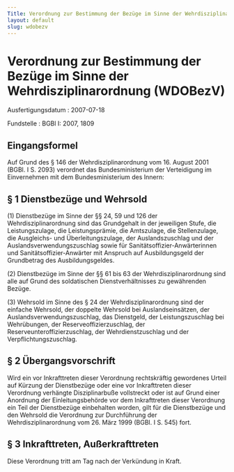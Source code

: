 ```yaml
---
Title: Verordnung zur Bestimmung der Bezüge im Sinne der Wehrdisziplinarordnung
layout: default
slug: wdobezv
---
```


# Verordnung zur Bestimmung der Bezüge im Sinne der Wehrdisziplinarordnung (WDOBezV)

Ausfertigungsdatum
:   2007-07-18

Fundstelle
:   BGBl I: 2007, 1809



## Eingangsformel

Auf Grund des § 146 der Wehrdisziplinarordnung vom 16. August 2001
(BGBl. I S. 2093) verordnet das Bundesministerium der Verteidigung im
Einvernehmen mit dem Bundesministerium des Innern:


## § 1 Dienstbezüge und Wehrsold

(1) Dienstbezüge im Sinne der §§ 24, 59 und 126 der
Wehrdisziplinarordnung sind das Grundgehalt in der jeweiligen Stufe,
die Leistungszulage, die Leistungsprämie, die Amtszulage, die
Stellenzulage, die Ausgleichs- und Überleitungszulage, der
Auslandszuschlag und der Auslandsverwendungszuschlag sowie für
Sanitätsoffizier-Anwärterinnen und Sanitätsoffizier-Anwärter mit
Anspruch auf Ausbildungsgeld der Grundbetrag des Ausbildungsgeldes.

(2) Dienstbezüge im Sinne der §§ 61 bis 63 der Wehrdisziplinarordnung
sind alle auf Grund des soldatischen Dienstverhältnisses zu
gewährenden Bezüge.

(3) Wehrsold im Sinne des § 24 der Wehrdisziplinarordnung sind der
einfache Wehrsold, der doppelte Wehrsold bei Auslandseinsätzen, der
Auslandsverwendungszuschlag, das Dienstgeld, der Leistungszuschlag bei
Wehrübungen, der Reserveoffizierzuschlag, der
Reserveunteroffizierzuschlag, der Wehrdienstzuschlag und der
Verpflichtungszuschlag.


## § 2 Übergangsvorschrift

Wird ein vor Inkrafttreten dieser Verordnung rechtskräftig gewordenes
Urteil auf Kürzung der Dienstbezüge oder eine vor Inkrafttreten dieser
Verordnung verhängte Disziplinarbuße vollstreckt oder ist auf Grund
einer Anordnung der Einleitungsbehörde vor dem Inkrafttreten dieser
Verordnung ein Teil der Dienstbezüge einbehalten worden, gilt für die
Dienstbezüge und den Wehrsold die Verordnung zur Durchführung der
Wehrdisziplinarordnung vom 26. März 1999 (BGBl. I S. 545) fort.


## § 3 Inkrafttreten, Außerkrafttreten

Diese Verordnung tritt am Tag nach der Verkündung in Kraft.

